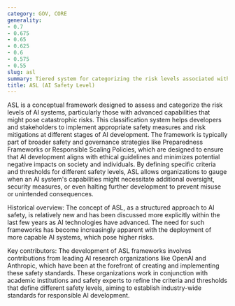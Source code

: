 ```yaml
---
category: GOV, CORE
generality:
- 0.7
- 0.675
- 0.65
- 0.625
- 0.6
- 0.575
- 0.55
slug: asl
summary: Tiered system for categorizing the risk levels associated with AI systems to guide their development and deployment responsibly.
title: ASL (AI Safety Level)
---
```


ASL is a conceptual framework designed to assess and categorize the risk levels of AI systems, particularly those with advanced capabilities that might pose catastrophic risks. This classification system helps developers and stakeholders to implement appropriate safety measures and risk mitigations at different stages of AI development. The framework is typically part of broader safety and governance strategies like Preparedness Frameworks or Responsible Scaling Policies, which are designed to ensure that AI development aligns with ethical guidelines and minimizes potential negative impacts on society and individuals. By defining specific criteria and thresholds for different safety levels, ASL allows organizations to gauge when an AI system's capabilities might necessitate additional oversight, security measures, or even halting further development to prevent misuse or unintended consequences.

Historical overview: The concept of ASL, as a structured approach to AI safety, is relatively new and has been discussed more explicitly within the last few years as AI technologies have advanced. The need for such frameworks has become increasingly apparent with the deployment of more capable AI systems, which pose higher risks.

Key contributors: The development of ASL frameworks involves contributions from leading AI research organizations like OpenAI and Anthropic, which have been at the forefront of creating and implementing these safety standards. These organizations work in conjunction with academic institutions and safety experts to refine the criteria and thresholds that define different safety levels, aiming to establish industry-wide standards for responsible AI development.